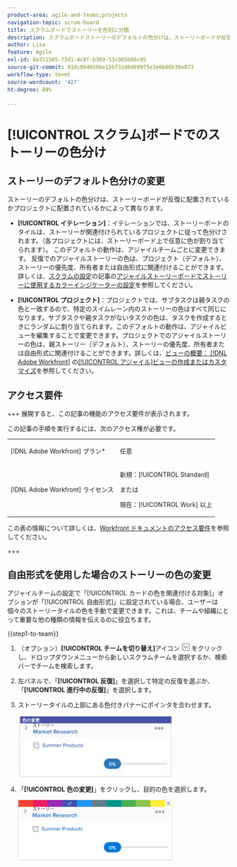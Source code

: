 ```yaml
---
product-area: agile-and-teams;projects
navigation-topic: scrum-board
title: スクラムボードでストーリーを色別に分類
description: スクラムボードストーリーのデフォルトの色分けは、ストーリーボードが反復に配置されているかプロジェクトに配置されているかによって異なります。
author: Lisa
feature: Agile
exl-id: 8e351505-73d1-4c8f-b369-53c965b88c95
source-git-commit: 91dc9946566e15bf32d0d89975e3e6b66b39e873
workflow-type: tm+mt
source-wordcount: '427'
ht-degree: 89%

---
```


# [!UICONTROL スクラム]ボードでのストーリーの色分け

## ストーリーのデフォルト色分けの変更

ストーリーのデフォルトの色分けは、ストーリーボードが反復に配置されているかプロジェクトに配置されているかによって異なります。

* **[!UICONTROL イテレーション]**：イテレーションでは、ストーリーボードのタイルは、ストーリーが関連付けられているプロジェクトに従って色分けされます。（各プロジェクトには、ストーリーボード上で任意に色が割り当てられます）。 このデフォルトの動作は、アジャイルチームごとに変更できます。 反復でのアジャイルストーリーの色は、プロジェクト（デフォルト）、ストーリーの優先度、所有者または自由形式に関連付けることができます。詳しくは、[スクラムの設定](../../../agile/get-started-with-agile-in-workfront/configure-scrum.md)の記事の[アジャイルストーリーボードでストーリーに使用するカラーインジケーターの設定](../../../agile/get-started-with-agile-in-workfront/configure-scrum.md#configur4)を参照してください。

* **[!UICONTROL プロジェクト]**：プロジェクトでは、サブタスクは親タスクの色と一致するので、特定のスイムレーン内のストーリーの色はすべて同じになります。サブタスクや親タスクがないタスクの色は、タスクを作成するときにランダムに割り当てられます。このデフォルトの動作は、アジャイルビューを編集することで変更できます。プロジェクトでのアジャイルストーリーの色は、親ストーリー（デフォルト）、ストーリーの優先度、所有者または自由形式に関連付けることができます。詳しくは、[ビューの概要： [!DNL Adobe Workfront]](../../../reports-and-dashboards/reports/reporting-elements/views-overview.md) の[[!UICONTROL アジャイル]ビューの作成またはカスタマイズ](../../../reports-and-dashboards/reports/reporting-elements/views-overview.md#customizing-an-agile-view)を参照してください。

## アクセス要件

+++ 展開すると、この記事の機能のアクセス要件が表示されます。

この記事の手順を実行するには、次のアクセス権が必要です。

<table style="table-layout:auto"> 
 <tbody> 
  <tr> 
   <td role="rowheader">[!DNL Adobe Workfront] プラン*</td> 
   <td> <p>任意</p> </td> 
  </tr> 
  <tr> 
   <td role="rowheader">[!DNL Adobe Workfront] ライセンス</td> 
   <td> <p>新規：[!UICONTROL Standard]</p> 
   または
   <p>現在：[!UICONTROL Work] 以上</p> </td> 
  </tr>
 </tbody> 
</table>

この表の情報について詳しくは、[Workfront ドキュメントのアクセス要件](/help/quicksilver/administration-and-setup/add-users/access-levels-and-object-permissions/access-level-requirements-in-documentation.md)を参照してください。

+++

## 自由形式を使用した場合のストーリーの色の変更

アジャイルチームの設定で「[!UICONTROL カードの色を関連付ける対象]」オプションが「[!UICONTROL 自由形式]」に設定されている場合、ユーザーは個々のストーリータイルの色を手動で変更できます。これは、チームや組織にとって重要な他の種類の情報を伝えるのに役立ちます。

{{step1-to-team}}

1. （オプション）**[!UICONTROL チームを切り替え]**&#x200B;アイコン ![チームを切り替えアイコン](assets/switch-team-icon.png) をクリックし、ドロップダウンメニューから新しいスクラムチームを選択するか、検索バーでチームを検索します。

1. 左パネルで、「**[!UICONTROL 反復]**」を選択して特定の反復を選ぶか、「**[!UICONTROL 進行中の反復]**」を選択します。
1. ストーリータイルの上部にある色付きバナーにポインタを合わせます。

   ![ ストーリーカード ](assets/agile-story-color1-nwe-350x140.png)

1. 「**[!UICONTROL 色の変更]**」をクリックし、目的の色を選択します。

   ![ 色を選択 ](assets/agile-story-color2-nwe-350x138.png)
